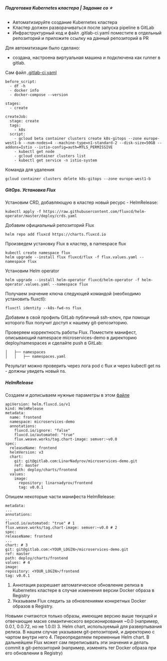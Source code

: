 ##### Подготовка Kubernetes кластера | Задание со ⭐
- Автоматизируйте создание Kubernetes кластера
- Кластер должен разворачиваться после запуска pipeline в GitLab
- Инфраструктурный код и файл .gitlab-ci.yaml поместите в отдельный репозиторий и приложите ссылку на данный репозиторий в PR

Для автоматизации было сделано: 
- создана, настроена виртуальная машина и подключена как runner в gitlab. 

Сам файл [.gitlab-ci.yaml](https://github.com/otus-kuber-2020-07/LinarNadyrov_platform/blob/kubernetes-gitops/kubernetes-gitops/.gitlab-ci.yml)
```
before_script:
  - df -h
  - docker info
  - docker-compose --version
 
stages:
  - create
  
createJob:
  stage: create
  tags:
    - k8s
  script:
    - gcloud beta container clusters create k8s-gitops --zone europe-west1-b --num-nodes=4 --machine-type=n1-standard-2 --disk-size=50GB --addons=Istio --istio-config=auth=MTLS_PERMISSIVE
    - kubectl get node
    - gcloud container clusters list
    - kubectl get service -n istio-system
```
Команда для удаления 
```
gcloud container clusters delete k8s-gitops --zone europe-west1-b
```

##### GitOps. Установка Flux
Установим CRD, добавляющую в кластер новый ресурс - HelmRelease:
```
kubectl apply -f https://raw.githubusercontent.com/fluxcd/helm-operator/master/deploy/crds.yaml
```
Добавим официальный репозиторий Flux
```
helm repo add fluxcd https://charts.fluxcd.io
```
Произведем установку Flux в кластер, в namespace flux
```
kubectl create namespace flux
helm upgrade --install flux fluxcd/flux -f flux.values.yaml --namespace flux
```
Установим Helm operator
```
helm upgrade --install helm-operator fluxcd/helm-operator -f helm-operator.values.yaml --namespace flux
```
Получаем значение ключа следующей командой (необходимо установить fluxctl):
```
fluxctl identity --k8s-fwd-ns flux
```
Добавим в свой профиль GitLab публичный ssh-ключ, при помощи которого flux получит доступ к нашему git-репозиторию.

Проверяем корректность работы Flux. Поместите манифест, описывающий namespace microservices-demo в
директорию deploy/namespaces и сделайте push в GitLab: 
```
│   ├── namespaces
│   │   ├── namespaces.yaml
```
Результат можно проверить через лога pod с flux и через kubectl get ns - должны увидеть новый ns. 

##### HelmRelease
Создаем и дописываем нужные параметры в этом [файле](https://github.com/otus-kuber-2020-07/LinarNadyrov_platform/blob/kubernetes-gitops/kubernetes-gitops/.gitlab-ci.yml)
```
apiVersion: helm.fluxcd.io/v1
kind: HelmRelease
metadata:
  name: frontend
  namespace: microservices-demo
  annotations:
    fluxcd.io/ignore: "false"
    fluxcd.io/automated: "true"
    flux.weave.works/tag.chart-image: semver:~v0.0
spec:
  releaseName: frontend
  helmVersion: v3
  chart:
    git: git@gitlab.com:LinarNadyrov/microservices-demo.git
    ref: master
    path: deploy/charts/frontend
  values:
    image:
      repository: linarnadyrov/frontend
      tag: v0.0.1
```
Опишем некоторые части манифеста HelmRelease:
```
metadata:
...
annotations:
...
fluxcd.io/automated: "true" # 1
flux.weave.works/tag.chart-image: semver:~v0.0 # 2
spec:
releaseName: frontend
...
chart: # 3
git: git@gitlab.com:<YOUR_LOGIN>/microservices-demo.git
ref: master
path: deploy/charts/frontend
values: # 4
image:
repository: <YOUR_LOGIN>/frontend
tag: v0.0.1
```
1. Аннотация разрешает автоматическое обновление релиза в Kubernetes кластере в случае изменения версии Docker образа в Registry
2. Указываем Flux следить за обновлениями конкретных Docker образов в Registry.

Новыми считаются только образы, имеющие версию выше текущей и отвечающие маске семантического версионирования ~0.0 (например, 0.0.1, 0.0.72, но не 1.0.0)
3. Helm chart, используемый для развертывания релиза. В нашем случае указываем git-репозиторий, и директорию с чартом внутри него
4. Переопределяем переменные Helm chart. В дальнейшем Flux может сам переписывать эти значения и делать commit в git-репозиторий (например, изменять тег Docker образа при его обновлении в Registry)